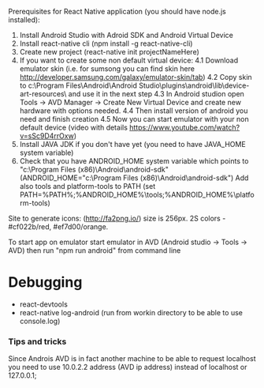 Prerequisites for React Native application (you should have node.js installed):
1. Install Android Studio with Adroid SDK and Android Virtual Device
2. Install react-native cli (npm install -g react-native-cli)
3. Create new project (react-native init projectNameHere)
4. If you want to create some non default virtual device:
4.1 Download emulator skin (i.e. for sumsong you can find skin here http://developer.samsung.com/galaxy/emulator-skin/tab)
4.2 Copy skin to c:\Program Files\Android\Android Studio\plugins\android\lib\device-art-resources\ and use it in the next step
4.3 In Android studion open Tools -> AVD Manager -> Create New Virtual Device and create new hardware with options needed.
4.4 Then install version of android you need and finish creation
4.5 Now you can start emulator with your non default device
(video with details https://www.youtube.com/watch?v=sSc9D4rrOxw)
5. Install JAVA JDK if you don't have yet (you need to have JAVA_HOME system variable)
6. Check that you have ANDROID_HOME system variable which points to "c:\Program Files (x86)\Android\android-sdk\"
(ANDROID_HOME="c:\Program Files (x86)\Android\android-sdk\")
 Add also tools and platform-tools to PATH
(set PATH=%PATH%;%ANDROID_HOME%\tools;%ANDROID_HOME%\platform-tools)

Site to generate icons:
(http://fa2png.io/) size is 256px. 2S colors - #cf022b/red, #ef7d00/orange.

To start app on emulator start emulator in AVD (Android studio -> Tools -> AVD) then run "npm run android" from command line

# Debugging
+ react-devtools
+ react-native log-android (run from workin directory to be able to use console.log)

### Tips and tricks

Since Androis AVD is in fact another machine to be able to request localhost you need to use 10.0.2.2 address (AVD ip address) instead of localhost or 127.0.0.1;